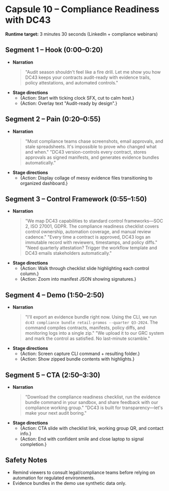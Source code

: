 # Capsule 10 – Compliance Readiness with DC43

**Runtime target:** 3 minutes 30 seconds (LinkedIn + compliance webinars)

## Segment 1 – Hook (0:00–0:20)
- **Narration**
  > "Audit season shouldn't feel like a fire drill. Let me show you how DC43 keeps your contracts audit-ready with evidence trails, policy attestations, and automated controls."
- **Stage directions**
  - {Action: Start with ticking clock SFX, cut to calm host.}
  - {Action: Overlay text "Audit-ready by design".}

## Segment 2 – Pain (0:20–0:55)
- **Narration**
  > "Most compliance teams chase screenshots, email approvals, and stale spreadsheets. It's impossible to prove who changed what and when." 
  > "DC43 version-controls every contract, stores approvals as signed manifests, and generates evidence bundles automatically."
- **Stage directions**
  - {Action: Display collage of messy evidence files transitioning to organized dashboard.}

## Segment 3 – Control Framework (0:55–1:50)
- **Narration**
  > "We map DC43 capabilities to standard control frameworks—SOC 2, ISO 27001, GDPR. The compliance readiness checklist covers control ownership, automation coverage, and manual review cadence." 
  > "Every time a contract is approved, DC43 logs an immutable record with reviewers, timestamps, and policy diffs." 
  > "Need quarterly attestation? Trigger the workflow template and DC43 emails stakeholders automatically."
- **Stage directions**
  - {Action: Walk through checklist slide highlighting each control column.}
  - {Action: Zoom into manifest JSON showing signatures.}

## Segment 4 – Demo (1:50–2:50)
- **Narration**
  > "I'll export an evidence bundle right now. Using the CLI, we run `dc43 compliance bundle retail-promos --quarter Q3-2024`. The command compiles contracts, manifests, policy diffs, and monitoring logs into a single zip." 
  > "We upload it to our GRC system and mark the control as satisfied. No last-minute scramble." 
- **Stage directions**
  - {Action: Screen capture CLI command + resulting folder.}
  - {Action: Show zipped bundle contents with highlights.}

## Segment 5 – CTA (2:50–3:30)
- **Narration**
  > "Download the compliance readiness checklist, run the evidence bundle command in your sandbox, and share feedback with our compliance working group." 
  > "DC43 is built for transparency—let's make your next audit boring."
- **Stage directions**
  - {Action: CTA slide with checklist link, working group QR, and contact info.}
  - {Action: End with confident smile and close laptop to signal completion.}

## Safety Notes
- Remind viewers to consult legal/compliance teams before relying on automation
  for regulated environments.
- Evidence bundles in the demo use synthetic data only.
